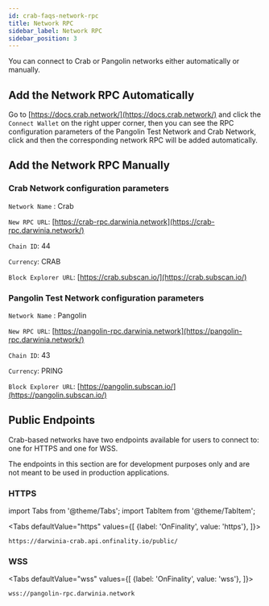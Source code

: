 ```yaml
---
id: crab-faqs-network-rpc
title: Network RPC
sidebar_label: Network RPC
sidebar_position: 3
---
```


You can connect to Crab or Pangolin networks either automatically or manually. 

## Add the Network RPC Automatically

Go to [https://docs.crab.network/](https://docs.crab.network/) and click the `Connect Wallet` on the right upper corner, then you can see the RPC configuration parameters of the Pangolin Test Network and Crab Network, click and then the corresponding network RPC will be added automatically.

## Add the Network RPC Manually

### Crab Network configuration parameters

<aside>

`Network Name` : Crab

`New RPC URL`: [https://crab-rpc.darwinia.network](https://crab-rpc.darwinia.network/)

`Chain ID`: 44

`Currency`: CRAB

`Block Explorer URL`: [https://crab.subscan.io/](https://crab.subscan.io/)

</aside>

### Pangolin Test Network configuration parameters

<aside>

`Network Name` : Pangolin

`New RPC URL`: [https://pangolin-rpc.darwinia.network](https://pangolin-rpc.darwinia.network/)

`Chain ID`: 43

`Currency`: PRING

`Block Explorer URL`: [https://pangolin.subscan.io/](https://pangolin.subscan.io/)

</aside>

## Public Endpoints

Crab-based networks have two endpoints available for users to connect to: one for HTTPS and one for WSS.

The endpoints in this section are for development purposes only and are not meant to be used in production applications.

### HTTPS

import Tabs from '@theme/Tabs';
import TabItem from '@theme/TabItem';

<Tabs
  defaultValue="https"
  values={[
    {label: 'OnFinality', value: 'https'},
  ]}>

  <TabItem value="https">

```
https://darwinia-crab.api.onfinality.io/public/
```

  </TabItem>

</Tabs>


### WSS

<Tabs
  defaultValue="wss"
  values={[
    {label: 'OnFinality', value: 'wss'},
  ]}>

  <TabItem value="wss">

```
wss://pangolin-rpc.darwinia.network
```

  </TabItem>

</Tabs>